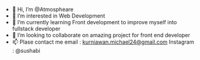 - 👋 Hi, I’m @Atmospheare
- 👀 I’m interested in Web Development
- 🌱 I’m currently learning Front development to improve myself into fullstack developer
- 💞️ I’m looking to collaborate on amazing project for front end developer
- 📫 Plase contact me 
email : kurniawan.michael24@gmail.com
Instagram : @sushabi


